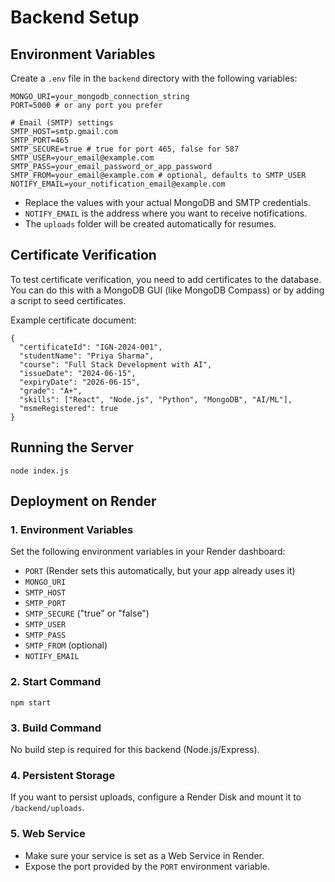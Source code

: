 # Backend Setup

## Environment Variables

Create a `.env` file in the `backend` directory with the following variables:

```
MONGO_URI=your_mongodb_connection_string
PORT=5000 # or any port you prefer

# Email (SMTP) settings
SMTP_HOST=smtp.gmail.com
SMTP_PORT=465
SMTP_SECURE=true # true for port 465, false for 587
SMTP_USER=your_email@example.com
SMTP_PASS=your_email_password_or_app_password
SMTP_FROM=your_email@example.com # optional, defaults to SMTP_USER
NOTIFY_EMAIL=your_notification_email@example.com
```

- Replace the values with your actual MongoDB and SMTP credentials.
- `NOTIFY_EMAIL` is the address where you want to receive notifications.
- The `uploads` folder will be created automatically for resumes.

## Certificate Verification

To test certificate verification, you need to add certificates to the database. You can do this with a MongoDB GUI (like MongoDB Compass) or by adding a script to seed certificates.

Example certificate document:
```
{
  "certificateId": "IGN-2024-001",
  "studentName": "Priya Sharma",
  "course": "Full Stack Development with AI",
  "issueDate": "2024-06-15",
  "expiryDate": "2026-06-15",
  "grade": "A+",
  "skills": ["React", "Node.js", "Python", "MongoDB", "AI/ML"],
  "msmeRegistered": true
}
```

## Running the Server

```
node index.js
```

## Deployment on Render

### 1. Environment Variables
Set the following environment variables in your Render dashboard:
- `PORT` (Render sets this automatically, but your app already uses it)
- `MONGO_URI`
- `SMTP_HOST`
- `SMTP_PORT`
- `SMTP_SECURE` ("true" or "false")
- `SMTP_USER`
- `SMTP_PASS`
- `SMTP_FROM` (optional)
- `NOTIFY_EMAIL`

### 2. Start Command
```
npm start
```

### 3. Build Command
No build step is required for this backend (Node.js/Express).

### 4. Persistent Storage
If you want to persist uploads, configure a Render Disk and mount it to `/backend/uploads`.

### 5. Web Service
- Make sure your service is set as a Web Service in Render.
- Expose the port provided by the `PORT` environment variable. 